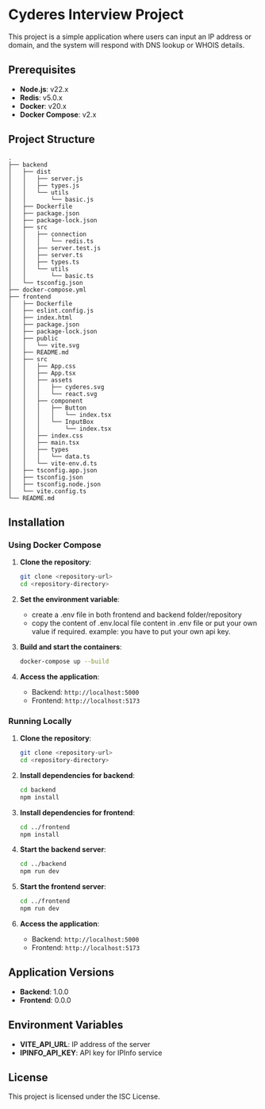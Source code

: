 # Cyderes Interview Project

This project is a simple application where users can input an IP address or domain, and the system will respond with DNS lookup or WHOIS details.

## Prerequisites

- **Node.js**: v22.x
- **Redis**: v5.0.x
- **Docker**: v20.x
- **Docker Compose**: v2.x

## Project Structure
```
.
├── backend
│   ├── dist
│   │   ├── server.js
│   │   ├── types.js
│   │   └── utils
│   │       └── basic.js
│   ├── Dockerfile
│   ├── package.json
│   ├── package-lock.json
│   ├── src
│   │   ├── connection
│   │   │   └── redis.ts
│   │   ├── server.test.js
│   │   ├── server.ts
│   │   ├── types.ts
│   │   └── utils
│   │       └── basic.ts
│   └── tsconfig.json
├── docker-compose.yml
├── frontend
│   ├── Dockerfile
│   ├── eslint.config.js
│   ├── index.html
│   ├── package.json
│   ├── package-lock.json
│   ├── public
│   │   └── vite.svg
│   ├── README.md
│   ├── src
│   │   ├── App.css
│   │   ├── App.tsx
│   │   ├── assets
│   │   │   ├── cyderes.svg
│   │   │   └── react.svg
│   │   ├── component
│   │   │   ├── Button
│   │   │   │   └── index.tsx
│   │   │   └── InputBox
│   │   │       └── index.tsx
│   │   ├── index.css
│   │   ├── main.tsx
│   │   ├── types
│   │   │   └── data.ts
│   │   └── vite-env.d.ts
│   ├── tsconfig.app.json
│   ├── tsconfig.json
│   ├── tsconfig.node.json
│   └── vite.config.ts
└── README.md
```

## Installation

### Using Docker Compose

1. **Clone the repository**:
    ```sh
    git clone <repository-url>
    cd <repository-directory>
    ```

2. **Set the environment variable**:
    - create a .env file in both frontend and backend folder/repository
    - copy the content of .env.local file content in .env file or put your own value if required. example: you have to put your own api key.

2. **Build and start the containers**:
    ```sh
    docker-compose up --build
    ```

3. **Access the application**:
    - Backend: `http://localhost:5000`
    - Frontend: `http://localhost:5173`

### Running Locally

1. **Clone the repository**:
    ```sh
    git clone <repository-url>
    cd <repository-directory>
    ```

2. **Install dependencies for backend**:
    ```sh
    cd backend
    npm install
    ```

3. **Install dependencies for frontend**:
    ```sh
    cd ../frontend
    npm install
    ```

4. **Start the backend server**:
    ```sh
    cd ../backend
    npm run dev
    ```

5. **Start the frontend server**:
    ```sh
    cd ../frontend
    npm run dev
    ```

6. **Access the application**:
    - Backend: `http://localhost:5000`
    - Frontend: `http://localhost:5173`

## Application Versions

- **Backend**: 1.0.0
- **Frontend**: 0.0.0

## Environment Variables

- **VITE_API_URL**: IP address of the server
- **IPINFO_API_KEY**: API key for IPInfo service

## License

This project is licensed under the ISC License.

